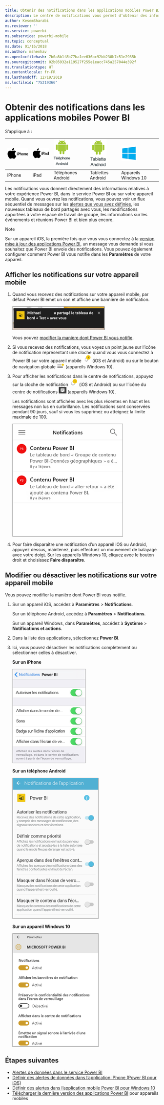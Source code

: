 ```yaml
---
title: Obtenir des notifications dans les applications mobiles Power BI
description: Le centre de notifications vous permet d’obtenir des informations sur votre expérience Power BI directement sur votre appareil mobile.
author: KesemSharabi
ms.reviewer: ''
ms.service: powerbi
ms.subservice: powerbi-mobile
ms.topic: conceptual
ms.date: 01/16/2018
ms.author: mshenhav
ms.openlocfilehash: 7b0a8b1f8b77ba1ee636bc92bb230b7c51e2935b
ms.sourcegitcommit: 02b05932a119527f255e1eacc745a257044e392f
ms.translationtype: HT
ms.contentlocale: fr-FR
ms.lasthandoff: 12/19/2019
ms.locfileid: "75219366"
---
```

# <a name="get-notifications-in-the-power-bi-mobile-apps"></a>Obtenir des notifications dans les applications mobiles Power BI
S’applique à :

| ![iPhone](./media/mobile-apps-notification-center/iphone-logo-50-px.png) | ![iPad](./media/mobile-apps-notification-center/ipad-logo-50-px.png) | ![Téléphone Android](./media/mobile-apps-notification-center/android-phone-logo-50-px.png) | ![Tablette Android](./media/mobile-apps-notification-center/android-tablet-logo-50-px.png) | ![Windows 10](./media/mobile-apps-notification-center/win-10-logo-50-px.png) |
|:--- |:--- |:--- |:--- |:--- |
| iPhone |iPad |Téléphones Android |Tablettes Android |Appareils Windows 10 |

Les notifications vous donnent directement des informations relatives à votre expérience Power BI, dans le service Power BI ou sur votre appareil mobile. Quand vous ouvrez les notifications, vous pouvez voir un flux séquentiel de messages sur les [alertes que vous avez définies](mobile-set-data-alerts-in-the-mobile-apps.md), les nouveaux tableaux de bord partagés avec vous, les modifications apportées à votre espace de travail de groupe, les informations sur les événements et réunions Power BI et bien plus encore.

> [!NOTE]
> Sur un appareil iOS, la première fois que vous vous connectez à la [version mise à jour des applications Power BI](https://powerbi.microsoft.com/mobile/), un message vous demande si vous souhaitez que Power BI envoie des notifications. Vous pouvez également configurer comment Power BI vous notifie dans les **Paramètres** de votre appareil. 
> 
> 

## <a name="view-notifications-on-your-mobile-device"></a>Afficher les notifications sur votre appareil mobile
1. Quand vous recevez des notifications sur votre appareil mobile, par défaut Power BI émet un son et affiche une bannière de notification.
   
   ![Bannière de notification](./media/mobile-apps-notification-center/power-bi-mobile-notification-banner.png)
   

   Vous pouvez [modifier la manière dont Power BI vous notifie](mobile-apps-notification-center.md#change-or-turn-off-notifications-on-your-mobile-device).
2. Si vous recevez des notifications, vous voyez un point jaune sur l’icône de notification représentant une cloche quand vous vous connectez à Power BI sur votre appareil mobile ![cloche de notification](./media/mobile-apps-notification-center/powerbi-alert-tile-notification-icon.png) (iOS et Android) ou sur le bouton de navigation globale ![Point Notifications](./media/mobile-apps-notification-center/power-bi-iphone-alert-global-nav-button.png) (appareils Windows 10). 

3. Pour afficher les notifications dans le centre de notifications, appuyez sur la cloche de notification ![cloche de notification](./media/mobile-apps-notification-center/powerbi-alert-tile-notification-icon.png) (iOS et Android) ou sur l’icône du centre de notifications ![Icône Notifications](./media/mobile-apps-notification-center/power-bi-windows-10-notification-icon.png) (appareils Windows 10).
   
    Les notifications sont affichées avec les plus récentes en haut et les messages non lus en surbrillance. Les notifications sont conservées pendant 90 jours, sauf si vous les supprimez ou atteignez la limite maximale de 100.
   
   ![Liste de notifications iOS](./media/mobile-apps-notification-center/power-bi-iphone-notifications-list.png)
4. Pour faire disparaître une notification d’un appareil iOS ou Android, appuyez dessus, maintenez, puis effectuez un mouvement de balayage avec votre doigt. Sur les appareils Windows 10, cliquez avec le bouton droit et choisissez **Faire disparaître**.

## <a name="change-or-turn-off-notifications-on-your-mobile-device"></a>Modifier ou désactiver les notifications sur votre appareil mobile
Vous pouvez modifier la manière dont Power BI vous notifie.

1. Sur un appareil iOS, accédez à **Paramètres** > **Notifications**. 
   
    Sur un téléphone Android, accédez à **Paramètres** > **Notifications**.
   
    Sur un appareil Windows, dans **Paramètres**, accédez à **Système** > **Notifications et actions**.
2. Dans la liste des applications, sélectionnez **Power BI**. 
3. Ici, vous pouvez désactiver les notifications complètement ou sélectionner celles à désactiver.
   
    **Sur un iPhone**
   
    ![Choisir des notifications](./media/mobile-apps-notification-center/power-bi-notifications-iphone-settings.png)
   
    **Sur un téléphone Android**
   
    ![Choisir des notifications](./media/mobile-apps-notification-center/power-bi-notifications-android-settings.png)

    **Sur un appareil Windows 10**

    ![Choisir des notifications](./media/mobile-apps-notification-center/power-bi-notifications-windows10-settings.png)

## <a name="next-steps"></a>Étapes suivantes
* [Alertes de données dans le service Power BI](../../service-set-data-alerts.md)
* [Définir des alertes de données dans l’application iPhone (Power BI pour iOS)](mobile-set-data-alerts-in-the-mobile-apps.md)
* [Définir des alertes dans l’application mobile Power BI pour Windows 10](mobile-set-data-alerts-in-the-mobile-apps.md)
* [Télécharger la dernière version des applications Power BI](https://powerbi.microsoft.com/mobile/) pour appareils mobiles

